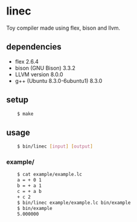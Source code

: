 # linec

Toy compiler made using flex, bison and llvm.

## dependencies
- flex 2.6.4
- bison (GNU Bison) 3.3.2
- LLVM version 8.0.0
- g++ (Ubuntu 8.3.0-6ubuntu1) 8.3.0

## setup

```bash
    $ make
```

## usage

```bash
    $ bin/linec [input] [output]
```

### example/

```bash
    $ cat example/example.lc
    a = + 0 1
    b = + a 1
    c = + a b
    + c 2
    $ bin/linec example/example.lc bin/example
    $ bin/example
    5.000000
```
